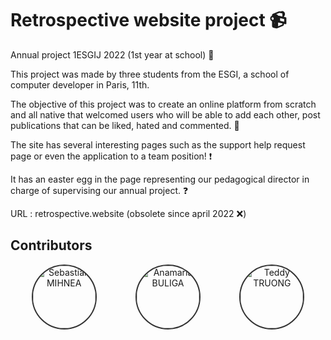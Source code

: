 # Retrospective website project 📹
Annual project 1ESGIJ 2022 (1st year at school) 🏢

This project was made by three students from the ESGI, a school of computer developer in Paris, 11th.

The objective of this project was to create an online platform from scratch and all native that welcomed users who will be able to add each other, 
post publications that can be liked, hated and commented. 🔨

The site has several interesting pages such as the support help request page or even the application to a team position! ❗️

It has an easter egg in the page representing our pedagogical director in charge of supervising our annual project. ❓

URL : retrospective.website (obsolete since april 2022 ❌) 

## Contributors

<div style="display: flex; justify-content: center; flex-direction: row; flex-wrap: wrap">
  <div style="display: flex; flex-direction:column; flex-basis: 33%; text-align: center;">
    <a href="https://github.com/MrSebi06" target="_blank">
      <img src="https://avatars.githubusercontent.com/u/49305133?v=4" alt="Sebastian MIHNEA" style="width: 100px; height: 100px; border-radius: 50%; object-fit: cover; border: 2px solid #333;" />
    </a>
  </div>

  <div style="display: flex; flex-direction:column; flex-basis: 33%; text-align: center;">
    <a href="https://github.com/Anakaryna" target="_blank">
      <img src="https://avatars.githubusercontent.com/u/78374876?v=4" alt="Anamaria BULIGA" style="width: 100px; height: 100px; border-radius: 50%; object-fit: cover; border: 2px solid #333;" />
    </a>
  </div>

  <div style="display: flex; flex-direction:column; flex-basis: 33%; text-align: center;">
    <a href="https://github.com/Onsraa" target="_blank">
      <img src="https://avatars.githubusercontent.com/u/102239127?v=4" alt="Teddy TRUONG" style="width: 100px; height: 100px; border-radius: 50%; object-fit: cover; border: 2px solid #333;" />
    </a>
  </div>
</div>
